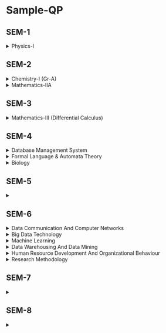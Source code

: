 # Sample-QP

## SEM-1
<details>
  <summary>Physics-I</summary>

  - [2025](https://www.makaut.com/papers/btech-1-sem-physics-1-bs-ph101-2025.pdf)
</details>


## SEM-2
<details>
  <summary>Chemistry-I (Gr-A)</summary></summary>

  - [2024](https://www.makaut.com/papers/btech-2-sem-chemistry-1-bsch201-2024.pdf)
</details>

<details>
  <summary>Mathematics-IIA</summary>

  - [2024](https://www.makaut.com/papers/btech-2-sem-mathematics-2a-bsm201-2024.pdf)
</details>


## SEM-3
<details>
  <summary>Mathematics-III (Differential Calculus)</summary>

  - [2025]()
</details>


## SEM-4
<details>
  <summary>Database Management System</summary>

  - [2014](https://www.makaut.com/papers/btech-cse-5-sem-database-management-system-2014.pdf)
</details>

<details>
  <summary>Formal Language & Automata Theory</summary>

  - [2024](https://www.makaut.com/papers/btech-pcc-cs-4-sem-formal-language-and-automata-theory-pcc-cs-403-2024.pdf)
</details>

<details>
  <summary>Biology</summary>

  - [2024](https://www.makaut.com/papers/btech-4-sem-biology-bs-b401-2024.pdf)
  - [2023](https://www.makaut.com/papers/btech-bsb-4-sem-biology-bs-b401-2023.pdf)
</details>


## SEM-5
<details>
  <summary></summary>

  - []()
</details>


## SEM-6
<details>
  <summary>Data Communication And Computer Networks</summary>

  - [2024](https://www.makaut.com/papers/btech-ec-cse-6-sem-computer-networks-ec602-2024.pdf)
</details>

<details>
  <summary>Big Data Technology</summary>

  - [2024]()
</details>

<details>
  <summary>Machine Learning</summary>

  - [2024](https://www.makaut.com/papers/btech-pec-7-sem-machine-learning-pec-cs-701e-2024.pdf)
</details>

<details>
  <summary>Data Warehousing And Data Mining</summary>

  - [2024]()
</details>

<details>
  <summary>Human Resource Development And Organizational Behaviour</summary>

  - [2024]()
</details>

<details>
  <summary>Research Methodology</summary>

  - [2024]()
</details>


## SEM-7
<details>
  <summary></summary>

  - []()
</details>


## SEM-8
<details>
  <summary></summary>

  - []()
</details>
